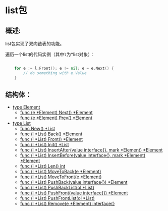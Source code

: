 # list包

## 概述:

list包实现了双向链表的功能。

遍历一个list的代码实例（其中`l`为*list对象）：

```go

	for e := l.Front(); e != nil; e = e.Next() {
		// do something with e.Value
	}

```

## 结构体：

- [type Element](Element.md)
  - [func (e *Element) Next() *Element](Next.md)
  - [func (e *Element) Prev() *Element](Prev.md)
- [type List](List.md)
  - [func New() *List](New.md)
  - [func (l *List) Back() *Element](Back.md)
  - [func (l *List) Front() *Element](Front.md)
  - [func (l *List) Init() *List](Init.md)
  - [func (l *List) InsertAfter(value interface{}, mark *Element) *Element](InsertAfter.md)
  - [func (l *List) InsertBefore(value interface{}, mark *Element) *Element](InsertBefore.md)
  - [func (l *List) Len() int](Len.md)
  - [func (l *List) MoveToBack(e *Element)](MoveToBack.md)
  - [func (l *List) MoveToFront(e *Element)](MoveToFront.md)
  - [func (l *List) PushBack(value interface{}) *Element](PushBack.md)
  - [func (l *List) PushBackList(ol *List)](PushBackList.md)
  - [func (l *List) PushFront(value interface{}) *Element](PushFront.md)
  - [func (l *List) PushFrontList(ol *List)](PushFrontList.md)
  - [func (l *List) Remove(e *Element) interface{}](Remove.md)